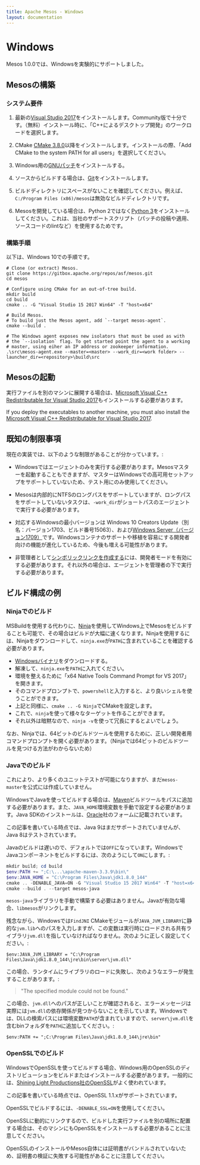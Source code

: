 ```yaml
---
title: Apache Mesos - Windows
layout: documentation
---
```


# Windows

Mesos 1.0.0では、Windowsを実験的にサポートしました。

## Mesosの構築

### システム要件

1. 最新の[Visual Studio 2017](https://www.visualstudio.com/downloads/)をインストールします。Community版で十分です。（無料）インストール時に、「C++によるデスクトップ開発」のワークロードを選択します。

2. CMake [CMake 3.8.0](https://cmake.org/download/)以降をインストールします。インストールの際、「Add CMake to the system PATH for all users」を選択してください。

3. Windows用の[GNUパッチ](http://gnuwin32.sourceforge.net/packages/patch.htm)をインストールする。

4. ソースからビルドする場合は、[Git](https://git-scm.com/download/win)をインストールします。

5. ビルドディレクトリにスペースがないことを確認してください。例えば、`C:/Program Files (x86)/mesos`は無効なビルドディレクトリです。

6. Mesosを開発している場合は、Python 2ではなく[Python 3](https://www.python.org/downloads/)をインストールしてください。これは、当社のサポートスクリプト（パッチの投稿や適用、ソースコードのlintなど）を使用するためです。

### 構築手順

以下は、Windows 10での手順です。

    # Clone (or extract) Mesos.
    git clone https://gitbox.apache.org/repos/asf/mesos.git
    cd mesos

    # Configure using CMake for an out-of-tree build.
    mkdir build
    cd build
    cmake .. -G "Visual Studio 15 2017 Win64" -T "host=x64"

    # Build Mesos.
    # To build just the Mesos agent, add `--target mesos-agent`.
    cmake --build .

    # The Windows agent exposes new isolators that must be used as with
    # the `--isolation` flag. To get started point the agent to a working
    # master, using eiher an IP address or zookeeper information.
    .\src\mesos-agent.exe --master=<master> --work_dir=<work folder> --launcher_dir=<repository>\build\src

## Mesosの起動

実行ファイルを別のマシンに展開する場合は、[Microsoft Visual C++ Redistributable for Visual Studio 2017](https://aka.ms/vs/15/release/VC_redist.x64.exe)もインストールする必要があります。

If you deploy the executables to another machine, you must also
install the [Microsoft Visual C++ Redistributable for Visual Studio 2017](https://aka.ms/vs/15/release/VC_redist.x64.exe).

## 既知の制限事項

現在の実装では、以下のような制限があることが分かっています。:

* Windowsではエージェントのみを実行する必要があります。Mesosマスターを起動することもできますが、マスターはWindowsでの高可用セットアップをサポートしていないため、テスト用にのみ使用してください。

* Mesosは内部的にNTFSのロングパスをサポートしていますが、ロングパスをサポートしていないタスクは、`-work_dir`がショートパスのエージェントで実行する必要があります。

* 対応するWindowsの最小バージョンは Windows 10 Creators Update（別名：バージョン1703、ビルド番号15063）、および[Windows Server（バージョン1709）][server]です。Windowsコンテナのサポートや移植を容易にする開発者向けの機能が進化しているため、今後も増える可能性があります。

* 非管理者として[シンボリックリンクを作成する][create symlinks]には、開発者モードを有効にする必要があります。それ以外の場合は、エージェントを管理者の下で実行する必要があります。

[server]: https://docs.microsoft.com/en-us/windows-server/get-started/get-started-with-1709
[create symlinks]: https://blogs.windows.com/buildingapps/2016/12/02/symlinks-windows-10/

## ビルド構成の例

### Ninjaでのビルド

MSBuildを使用する代わりに、[Ninja](https://ninja-build.org/)を使用してWindows上でMesosをビルドすることも可能で、その場合はビルドが大幅に速くなります。Ninjaを使用するには、Ninjaをダウンロードして、`ninja.exe`が`PATH`に含まれていることを確認する必要があります。

* [Windowsバイナリ]((https://github.com/ninja-build/ninja/releases))をダウンロードする。
* 解凍して、`ninja.exe`を`PATH`に入れてください。
* 環境を整えるために「x64 Native Tools Command Prompt for VS 2017」を開きます。
* そのコマンドプロンプトで、`powershell`と入力すると、より良いシェルを使うことができます。
* 上記と同様に、`cmake .. -G Ninja`でCMakeを設定します。
* これで、`ninja`を使って様々なターゲットを作ることができます。
* それ以外は暗黙なので、`ninja -v`を使って冗長にするとよいでしょう。

なお、Ninjaでは、64ビットのビルドツールを使用するために、正しい開発者用コマンドプロンプトを開く必要があります。（Ninjaでは64ビットのビルドツールを見つける方法がわからないため）

### Javaでのビルド

これにより、より多くのユニットテストが可能になりますが、まだ`mesos-master`を公式には作成していません。

WindowsでJavaを使ってビルドする場合は、[Maven][]ビルドツールをパスに追加する必要があります。また、`JAVA_HOME`環境変数を手動で設定する必要があります。Java SDKのインストールは、[Oracle][]社のフォームに記載されています。

[maven]: https://maven.apache.org/guides/getting-started/windows-prerequisites.html
[oracle]: http://www.oracle.com/technetwork/java/javase/downloads/index.html

この記事を書いている時点では、Java 9はまだサポートされていませんが、Java 8はテストされています。

Javaのビルドは遅いので、デフォルトでは`OFF`になっています。WindowsでJavaコンポーネントをビルドするには、次のようにして`ON`にします。:

```powershell
mkdir build; cd build
$env:PATH += ";C:\...\apache-maven-3.3.9\bin\"
$env:JAVA_HOME = "C:\Program Files\Java\jdk1.8.0_144"
cmake .. -DENABLE_JAVA=ON -G "Visual Studio 15 2017 Win64" -T "host=x64"
cmake --build . --target mesos-java
```
`mesos-java`ライブラリを手動で構築する必要はありません。Javaが有効な場合、`libmesos`がリンクします。

残念ながら、Windowsでは`FindJNI` CMakeモジュールが`JAVA_JVM_LIBRARY`に静的な`jvm.lib`へのパスを入力しますが、この変数は実行時にロードされる共有ライブラリ`jvm.dll`を指していなければなりません。次のように正しく設定してください。:

```
$env:JAVA_JVM_LIBRARY = "C:\Program Files\Java\jdk1.8.0_144\jre\bin\server\jvm.dll"
```

この場合、ランタイムにライブラリのロードに失敗し、次のようなエラーが発生することがあります。:

> "The specified module could not be found."

この場合、`jvm.dll`へのパスが正しいことが確認されると、エラーメッセージは実際には`jvm.dll`の依存関係が見つからないことを示しています。Windowsでは、DLLの検索パスには環境変数`PATH`が含まれていますので、`server\jvm.dll`を含むbinフォルダを`PATH`に追加してください。:

```
$env:PATH += ";C:\Program Files\Java\jdk1.8.0_144\jre\bin"
```

### OpenSSLでのビルド

WindowsでOpenSSLを使ってビルドする場合、Windows用のOpenSSLのディストリビューションをビルドまたはインストールする必要があります。一般的には、[Shining Light Productions社のOpenSSL][openssl]がよく使われています。

[openssl]: https://slproweb.com/products/Win32OpenSSL.html

この記事を書いている時点では、OpenSSL 1.1.xがサポートされています。

OpenSSLでビルドするには、`-DENABLE_SSL=ON`を使用してください。

OpenSSLに動的にリンクするので、ビルドした実行ファイルを別の場所に配置する場合は、そのマシンにもOpenSSLをインストールする必要があることに注意してください。

OpenSSLのインストールやMesos自体には証明書がバンドルされていないため、証明書の検証に失敗する可能性があることに注意してください。
